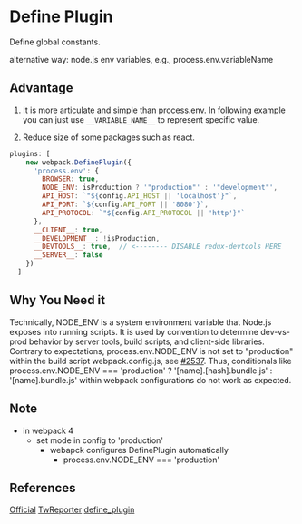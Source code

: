 # Define Plugin
Define global constants.

alternative way: node.js env variables, e.g., process.env.variableName

## Advantage
1. It is more articulate and simple than process.env. In following example you can just use ```__VARIABLE_NAME__``` to represent specific value.

2. Reduce size of some packages such as react.
```js
plugins: [
    new webpack.DefinePlugin({
      'process.env': {
        BROWSER: true,
        NODE_ENV: isProduction ? '"production"' : '"development"',
        API_HOST: `"${config.API_HOST || 'localhost'}"`,
        API_PORT: `${config.API_PORT || '8080'}`,
        API_PROTOCOL: `"${config.API_PROTOCOL || 'http'}"`
      },
      __CLIENT__: true,
      __DEVELOPMENT__: !isProduction,
      __DEVTOOLS__: true,  // <-------- DISABLE redux-devtools HERE
      __SERVER__: false
    })
  ]
```

## Why You Need it

Technically, NODE_ENV is a system environment variable that Node.js exposes into running scripts. It is used by convention to determine dev-vs-prod behavior by server tools, build scripts, and client-side libraries. Contrary to expectations, process.env.NODE_ENV is not set to "production" within the build script webpack.config.js, see [#2537](https://github.com/webpack/webpack/issues/2537). Thus, conditionals like process.env.NODE_ENV === 'production' ? '[name].[hash].bundle.js' : '[name].bundle.js' within webpack configurations do not work as expected.


## Note
* in webpack 4
  * set mode in config to 'production'
    * webapck configures DefinePlugin automatically
      * process.env.NODE_ENV === 'production'


## References
[Official](https://webpack.js.org/guides/production/)
[TwReporter](https://github.com/twreporter/twreporter-react/blob/master/webpack.config.js)
[define_plugin](https://webpack.js.org/plugins/define-plugin/)
